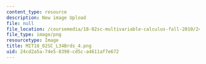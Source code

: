 ```yaml
---
content_type: resource
description: New image Upload
file: null
file_location: /coursemedia/18-02sc-multivariable-calculus-fall-2010/24cd2a5a74e58398cd5ca4611af7e672_MIT18_02SC_L34Brds_4.png
file_type: image/png
resourcetype: Image
title: MIT18_02SC_L34Brds_4.png
uid: 24cd2a5a-74e5-8398-cd5c-a4611af7e672
---
```

